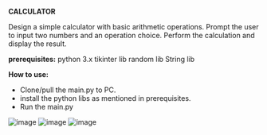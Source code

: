 **CALCULATOR**

Design a simple calculator with basic arithmetic operations. Prompt the user to input two numbers and an operation choice. Perform the calculation and display the result.

**prerequisites:** python 3.x tikinter lib random lib String lib

**How to use:**
* Clone/pull the main.py to PC.
* install the python libs as mentioned in prerequisites.
* Run the main.py


![image](https://github.com/juhisreepothu/CODSOFT-CALCULATOR/assets/174590970/8d156d47-5134-4661-8f46-3a7359c3ba7a)
![image](https://github.com/juhisreepothu/CODSOFT-CALCULATOR/assets/174590970/055cce7a-351a-4278-a05f-88a4b668d333)
![image](https://github.com/juhisreepothu/CODSOFT-CALCULATOR/assets/174590970/d8387156-17f2-4d73-bb2f-985c5903bb69)

